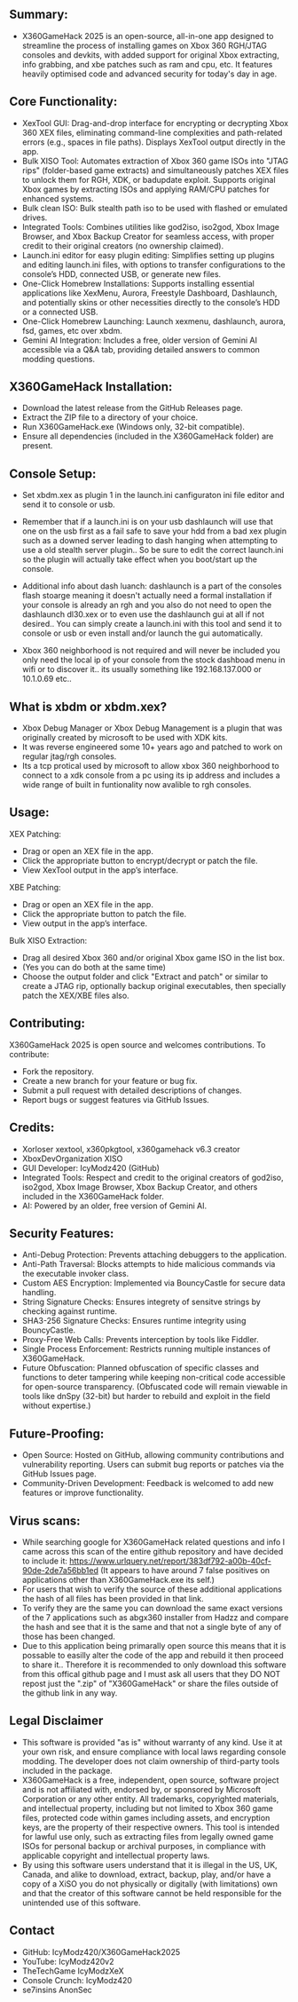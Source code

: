 Summary:
----------------------------------------------------
- X360GameHack 2025 is an open-source, all-in-one app designed to streamline the process of installing games on Xbox 360 RGH/JTAG consoles and devkits, with added support for original Xbox extracting, info grabbing, and xbe patches such as ram and cpu, etc. It features heavily optimised code and advanced security for today's day in age.

Core Functionality:
----------------------------------------------------
- XexTool GUI: Drag-and-drop interface for encrypting or decrypting Xbox 360 XEX files, eliminating command-line complexities and path-related errors (e.g., spaces in file paths). Displays XexTool output directly in the app.
- Bulk XISO Tool: Automates extraction of Xbox 360 game ISOs into "JTAG rips" (folder-based game extracts) and simultaneously patches XEX files to unlock them for RGH, XDK, or badupdate exploit. Supports original Xbox games by extracting ISOs and applying RAM/CPU patches for enhanced systems. 
- Bulk clean ISO: Bulk stealth path iso to be used with flashed or emulated drives.
- Integrated Tools: Combines utilities like god2iso, iso2god, Xbox Image Browser, and Xbox Backup Creator for seamless access, with proper credit to their original creators (no ownership claimed).
- Launch.ini editor for easy plugin editing: Simplifies setting up plugins and editing launch.ini files, with options to transfer configurations to the console’s HDD, connected USB, or generate new files.
- One-Click Homebrew Installations: Supports installing essential applications like XexMenu, Aurora, Freestyle Dashboard, Dashlaunch, and potentially skins or other necessities directly to the console’s HDD or a connected USB.
- One-Click Homebrew Launching: Launch xexmenu, dashlaunch, aurora, fsd, games, etc over xbdm.
- Gemini AI Integration: Includes a free, older version of Gemini AI accessible via a Q&A tab, providing detailed answers to common modding questions.

X360GameHack Installation:
----------------------------------------------------
- Download the latest release from the GitHub Releases page.
- Extract the ZIP file to a directory of your choice.
- Run X360GameHack.exe (Windows only, 32-bit compatible).
- Ensure all dependencies (included in the X360GameHack folder) are present.

Console Setup:
----------------------------------------------------
- Set xbdm.xex as plugin 1 in the launch.ini canfiguraton ini file editor and send it to console or usb.

- Remember that if a launch.ini is on your usb dashlaunch will use that one on the usb first as a fail safe to save your hdd from a bad xex plugin such as a downed server leading to dash hanging when attempting to use a old stealth server plugin.. So be sure to edit the correct launch.ini so the plugin will actually take effect when you boot/start up the console. 
- Additional info about dash luanch: dashlaunch is a part of the consoles flash stoarge meaning it doesn't actually need a formal installation if your console is already an rgh and you also do not need to open the dashlaunch dl30.xex or to even use the dashlaunch gui at all if not desired.. You can simply create a launch.ini with this tool and send it to console or usb or even install and/or launch the gui automatically.
- Xbox 360 neighborhood is not required and will never be included you only need the local ip of your console from the stock dashboad menu in wifi or to discover it.. its usually something like 192.168.137.000 or 10.1.0.69 etc..

What is xbdm or xbdm.xex?
--
- Xbox Debug Manager or Xbox Debug Management is a plugin that was originally created by microsoft to be used with XDK kits. 
- It was reverse engineered some 10+ years ago and patched to work on regular jtag/rgh consoles.
- Its a tcp protical used by microsoft to allow xbox 360 neighborhood to connect to a xdk console from a pc using its ip address and includes a wide range of built in funtionality now avalible to rgh consoles.

Usage:
----------------------------------------------------
XEX Patching:
- Drag or open an XEX file in the app.
- Click the appropriate button to encrypt/decrypt or patch the file.
- View XexTool output in the app’s interface.

XBE Patching:
- Drag or open an XEX file in the app.
- Click the appropriate button to patch the file.
- View output in the app’s interface.

Bulk XISO Extraction:
- Drag all desired Xbox 360 and/or original Xbox game ISO in the list box.
- (Yes you can do both at the same time)
- Choose the output folder and click "Extract and patch" or similar to create a JTAG rip, optionally backup original executables, then specially patch the XEX/XBE files also.

Contributing:
----------------------------------------------------
X360GameHack 2025 is open source and welcomes contributions. To contribute:
- Fork the repository.
- Create a new branch for your feature or bug fix.
- Submit a pull request with detailed descriptions of changes.
- Report bugs or suggest features via GitHub Issues.

Credits:
----------------------------------------------------
- Xorloser xextool, x360pkgtool, x360gamehack v6.3 creator
- XboxDevOrganization XISO
- GUI Developer: IcyModz420 (GitHub)
- Integrated Tools: Respect and credit to the original creators of god2iso, iso2god, Xbox Image Browser, Xbox Backup Creator, and others included in the X360GameHack folder.
- AI: Powered by an older, free version of Gemini AI.

Security Features:
----------------------------------------------------
- Anti-Debug Protection: Prevents attaching debuggers to the application.
- Anti-Path Traversal: Blocks attempts to hide malicious commands via the executable invoker class.
- Custom AES Encryption: Implemented via BouncyCastle for secure data handling.
- String Signature Checks: Ensures integrety of sensitve strings by checking against runtime.
- SHA3-256 Signature Checks: Ensures runtime integrity using BouncyCastle.
- Proxy-Free Web Calls: Prevents interception by tools like Fiddler.
- Single Process Enforcement: Restricts running multiple instances of X360GameHack.
- Future Obfuscation: Planned obfuscation of specific classes and functions to deter tampering while keeping non-critical code accessible for open-source transparency. 
(Obfuscated code will remain viewable in tools like dnSpy (32-bit) but harder to rebuild and exploit in the field without expertise.)

Future-Proofing:
----------------------------------------------------
- Open Source: Hosted on GitHub, allowing community contributions and vulnerability reporting. Users can submit bug reports or patches via the GitHub Issues page.
- Community-Driven Development: Feedback is welcomed to add new features or improve functionality.

Virus scans:
----------------------------------------------------
- While searching google for X360GameHack related questions and info I came across this scan of the entire github repository and have decided to include it:
https://www.urlquery.net/report/383df792-a00b-40cf-90de-2de7a56bb1ed 
(It appears to have around 7 false positives on applications other than X360GameHack.exe its self.)
- For users that wish to verify the source of these additional applications the hash of all files has been provided in that link.
- To verify they are the same you can download the same exact versions of the 7 applications such as abgx360 installer from Hadzz and compare the hash and see that it is the same and that not a single byte of any of those has been changed. 
- Due to this application being primarally open source this means that it is possable to easilly alter the code of the app and rebuild it then proceed to share it.. Therefore it is recommended to only download this software from this offical github page and I must ask all users that they DO NOT repost just the ".zip" of "X360GameHack" or share the files outside of the github link in any way.

Legal Disclaimer
----------------------------------------------------
- This software is provided "as is" without warranty of any kind. Use it at your own risk, and ensure compliance with local laws regarding console modding. The developer does not claim ownership of third-party tools included in the package.
- X360GameHack is a free, independent, open source, software project and is not affiliated with, endorsed by, or sponsored by Microsoft Corporation or any other entity. All trademarks, copyrighted materials, and intellectual property, including but not limited to Xbox 360 game files, protected code within games including assets, and encryption keys, are the property of their respective owners. This tool is intended for lawful use only, such as extracting files from legally owned game ISOs for personal backup or archival purposes, in compliance with applicable copyright and intellectual property laws.
- By using this software users understand that it is illegal in the US, UK, Canada, and alike to download, extract, backup, play, and/or have a copy of a XiSO you do not physically or digitally (with limitations) own and that the creator of this software cannot be held responsible for the unintended use of this software.

Contact
----------------------------------------------------
- GitHub: IcyModz420/X360GameHack2025
- YouTube: IcyModz420v2
- TheTechGame IcyModzXeX
- Console Crunch: IcyModz420
- se7insins AnonSec
